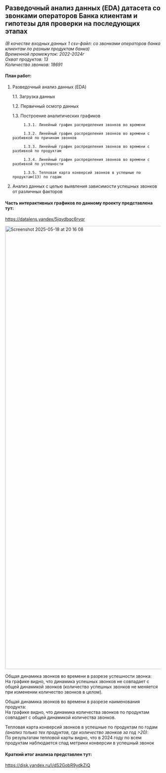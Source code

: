 
## Разведочный анализ данных (EDA) датасета со звонками операторов Банка клиентам и гипотезы для проверки на последующих этапах

*(В качестве входных данных 1 csv-файл: со звонками операторов банка клиентам по разным продуктам банка)\
Временной промежуток: 2022-2024г\
Охват продуктов: 13\
Количество звонков: 18691*

#### План работ: 

1. Разведочный анализ данных (EDA)
   
   1.1. Загрузка данных

   1.2. Первичный осмотр данных

   1.3. Построение аналитических графиков

            1.3.1. Линейный график распределения звонков во времени

            1.3.2. Линейный график распределения звонков во времени с разбивкой по причинам звонков

            1.3.3. Линейный график распределения звонков во времени с разбивкой по продуктам

            1.3.4. Линейный график распределения звонков во времени с разбивкой по успешности

            1.3.5. Тепловая карта конверсий звонков в успешные по продуктам(13) по годам

2. Анализ данных с целью выявления зависимости успешных звонков от различных факторов
   

#### Часть интерактивных графиков по данному проекту представлена тут:
<https://datalens.yandex/5jqvdbqc6rvqr>

<img width="1428" alt="Screenshot 2025-05-18 at 20 16 08" src="https://github.com/user-attachments/assets/ca9223c2-36b3-48d5-91c3-9becb4f2e94c" />

Общая динамика звонков во времени в разрезе успешности звонка:\
На графике видно, что динамика успешных звонков не совпадает с общей динамикой звонков (количество успешных звонков не меняется при изменении количество звонков в целом).

Общая динамика звонков во времени в разрезе наименования продукта:\
На графике видно,  что динамика количества звонков по продуктам совпадает с общей динамикой количества звонков.

Тепловая карта конверсий звонков в успешные по продуктам по годам *(анализ только тех продуктов, где количество звонков за год >20)*:\
По результатам тепловой карты видно, что в 2024 году по всем продуктам наблюдается спад метрики конверсии в успешный звонок



#### Краткий итог анализа представлен тут:
<https://disk.yandex.ru/i/dS2GobR9ydkZiQ>



